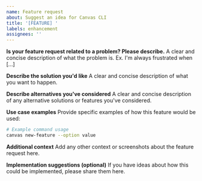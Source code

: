 ```yaml
---
name: Feature request
about: Suggest an idea for Canvas CLI
title: '[FEATURE] '
labels: enhancement
assignees: ''
---
```


**Is your feature request related to a problem? Please describe.** A clear and concise description of what the problem is. Ex. I'm always frustrated when [...]

**Describe the solution you'd like** A clear and concise description of what you want to happen.

**Describe alternatives you've considered** A clear and concise description of any alternative solutions or features you've considered.

**Use case examples** Provide specific examples of how this feature would be used:

```bash
# Example command usage
canvas new-feature --option value
```

**Additional context** Add any other context or screenshots about the feature request here.

**Implementation suggestions (optional)** If you have ideas about how this could be implemented, please share them here.
